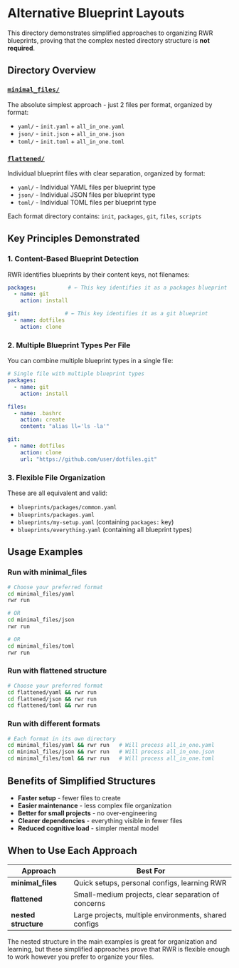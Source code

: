 # Alternative Blueprint Layouts

This directory demonstrates simplified approaches to organizing RWR blueprints, proving that the complex nested directory structure is **not required**.

## Directory Overview

### [`minimal_files/`](./minimal_files/)

The absolute simplest approach - just 2 files per format, organized by format:

- `yaml/` - `init.yaml` + `all_in_one.yaml`
- `json/` - `init.json` + `all_in_one.json`
- `toml/` - `init.toml` + `all_in_one.toml`

### [`flattened/`](./flattened/)

Individual blueprint files with clear separation, organized by format:

- `yaml/` - Individual YAML files per blueprint type
- `json/` - Individual JSON files per blueprint type
- `toml/` - Individual TOML files per blueprint type

Each format directory contains: `init`, `packages`, `git`, `files`, `scripts`

## Key Principles Demonstrated

### 1. Content-Based Blueprint Detection

RWR identifies blueprints by their content keys, not filenames:

```yaml
packages:          # ← This key identifies it as a packages blueprint
  - name: git
    action: install

git:              # ← This key identifies it as a git blueprint
  - name: dotfiles
    action: clone
```

### 2. Multiple Blueprint Types Per File

You can combine multiple blueprint types in a single file:

```yaml
# Single file with multiple blueprint types
packages:
  - name: git
    action: install

files:
  - name: .bashrc
    action: create
    content: "alias ll='ls -la'"

git:
  - name: dotfiles
    action: clone
    url: "https://github.com/user/dotfiles.git"
```

### 3. Flexible File Organization

These are all equivalent and valid:

- `blueprints/packages/common.yaml`
- `blueprints/packages.yaml`
- `blueprints/my-setup.yaml` (containing `packages:` key)
- `blueprints/everything.yaml` (containing all blueprint types)

## Usage Examples

### Run with minimal_files

```bash
# Choose your preferred format
cd minimal_files/yaml
rwr run

# OR
cd minimal_files/json
rwr run

# OR
cd minimal_files/toml
rwr run
```

### Run with flattened structure

```bash
# Choose your preferred format
cd flattened/yaml && rwr run
cd flattened/json && rwr run
cd flattened/toml && rwr run
```

### Run with different formats

```bash
# Each format in its own directory
cd minimal_files/yaml && rwr run   # Will process all_in_one.yaml
cd minimal_files/json && rwr run   # Will process all_in_one.json
cd minimal_files/toml && rwr run   # Will process all_in_one.toml
```

## Benefits of Simplified Structures

- **Faster setup** - fewer files to create
- **Easier maintenance** - less complex file organization
- **Better for small projects** - no over-engineering
- **Clearer dependencies** - everything visible in fewer files
- **Reduced cognitive load** - simpler mental model

## When to Use Each Approach

| Approach             | Best For                                              |
| -------------------- | ----------------------------------------------------- |
| **minimal_files**    | Quick setups, personal configs, learning RWR          |
| **flattened**        | Small-medium projects, clear separation of concerns   |
| **nested structure** | Large projects, multiple environments, shared configs |

The nested structure in the main examples is great for organization and learning, but these simplified approaches prove that RWR is flexible enough to work however you prefer to organize your files.
